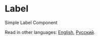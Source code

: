 # Label

Simple Label Component

Read in other languages: [English](README.md), [Русский](README.ru.md).

